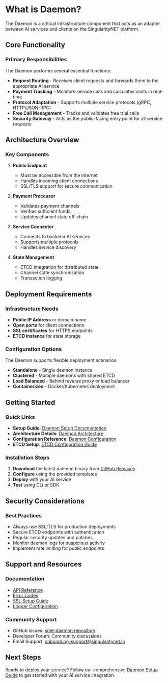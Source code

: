 # What is Daemon?

The Daemon is a critical infrastructure component that acts as an adapter between AI services and clients on the SingularityNET platform.

<ImageViewer src="/assets/images/products/AIMarketplace/daemon/daemon_base.webp" alt="Daemon Architecture"/>

## Core Functionality

### Primary Responsibilities

The Daemon performs several essential functions:

- **Request Routing** - Receives client requests and forwards them to the appropriate AI service
- **Payment Tracking** - Monitors service calls and calculates costs in real-time
- **Protocol Adaptation** - Supports multiple service protocols (gRPC, HTTP/JSON-RPC)
- **Free Call Management** - Tracks and validates free trial calls
- **Security Gateway** - Acts as the public-facing entry point for all service requests

## Architecture Overview

### Key Components

1. **Public Endpoint**
   - Must be accessible from the internet
   - Handles incoming client connections
   - SSL/TLS support for secure communication

2. **Payment Processor**
   - Validates payment channels
   - Verifies sufficient funds
   - Updates channel state off-chain

3. **Service Connector**
   - Connects to backend AI services
   - Supports multiple protocols
   - Handles service discovery

4. **State Management**
   - ETCD integration for distributed state
   - Channel state synchronization
   - Transaction logging

## Deployment Requirements

### Infrastructure Needs

- **Public IP Address** or domain name
- **Open ports** for client connections
- **SSL certificates** for HTTPS endpoints
- **ETCD instance** for state storage

### Configuration Options

The Daemon supports flexible deployment scenarios:

- **Standalone** - Single daemon instance
- **Clustered** - Multiple daemons with shared ETCD
- **Load Balanced** - Behind reverse proxy or load balancer
- **Containerized** - Docker/Kubernetes deployment

## Getting Started

### Quick Links

- **Setup Guide**: [Daemon Setup Documentation](/docs/products/DecentralizedAIPlatform/Daemon/daemon-setup/)
- **Architecture Details**: [Daemon Architecture](/docs/products/DecentralizedAIPlatform/Daemon/daemon-architecture/)
- **Configuration Reference**: [Daemon Configuration](/docs/products/DecentralizedAIPlatform/Daemon/daemon-api/)
- **ETCD Setup**: [ETCD Configuration Guide](/docs/products/DecentralizedAIPlatform/Daemon/daemon-etcd-setup/)

### Installation Steps

1. **Download** the latest daemon binary from [GitHub Releases](https://github.com/singnet/snet-daemon/releases)
2. **Configure** using the provided templates
3. **Deploy** with your AI service
4. **Test** using CLI or SDK

## Security Considerations

### Best Practices

- Always use SSL/TLS for production deployments
- Secure ETCD endpoints with authentication
- Regular security updates and patches
- Monitor daemon logs for suspicious activity
- Implement rate limiting for public endpoints

## Support and Resources

### Documentation
- [API Reference](/docs/products/DecentralizedAIPlatform/Daemon/daemon-api/)
- [Error Codes](/docs/products/DecentralizedAIPlatform/Daemon/error-codes/)
- [SSL Setup Guide](/docs/products/DecentralizedAIPlatform/Daemon/daemon-ssl-setup/)
- [Logger Configuration](/docs/products/DecentralizedAIPlatform/Daemon/daemon-logger/)

### Community Support
- GitHub Issues: [snet-daemon repository](https://github.com/singnet/snet-daemon)
- Developer Forum: Community discussions
- Email Support: onboarding-support@singularitynet.io

## Next Steps

Ready to deploy your service? Follow our comprehensive [Daemon Setup Guide](/docs/products/DecentralizedAIPlatform/Daemon/daemon-setup/) to get started with your AI service integration.
